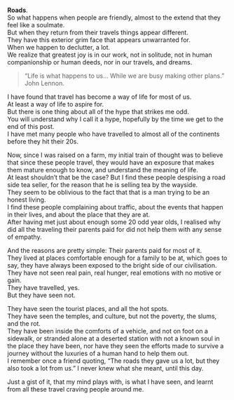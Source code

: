 **Roads**.  
So what happens when people are friendly, almost to the extend that they feel like a soulmate.  
But when they return from their travels things appear different.  
They have this exterior grim face that appears unwarranted for.  
When we happen to declutter, a lot.  
We realize that greatest joy is in our work, not in solitude, not in human companionship or human deeds, nor in our travels, and dreams.  

> “Life is what happens to us… While we are busy making other plans.”  
> John Lennon.  

I have found that travel has become a way of life for most of us.  
At least a way of life to aspire for.  
But there is one thing about all of the hype that strikes me odd.  
You will understand why I call it a hype, hopefully by the time we get to the end of this post.  
I have met many people who have travelled to almost all of the continents before they hit their 20s.  

Now, since I was raised on a farm, my initial train of thought was to believe that since these people travel, they would have an exposure that makes them mature enough to know, and understand the meaning of life.  
At least shouldn’t that be the case? But I find these people despising a road side tea seller, for the reason that he is selling tea by the wayside.  
They seem to be oblivious to the fact that that is a man trying to be an honest living.  
I find these people complaining about traffic, about the events that happen in their lives, and about the place that they are at.  
After having met just about enough some 20 odd year olds, I realised why did all the traveling their parents paid for did not help them with any sense of empathy.  

And the reasons are pretty simple: Their parents paid for most of it.  
They lived at places comfortable enough for a family to be at, which goes to say, they have always been exposed to the bright side of our civilisation.  
They have not seen real pain, real hunger, real emotions with no motive or gain.  
They have travelled, yes.  
But they have seen not.  

They have seen the tourist places, and all the hot spots.  
They have seen the temples, and culture, but not the poverty, the slums, and the rot.  
They have been inside the comforts of a vehicle, and not on foot on a sidewalk, or stranded alone at a deserted station with not a known soul in the place they have been, nor have they seen the efforts made to survive a journey without the luxuries of a human hand to help them out.  
I remember once a friend quoting, “The roads they gave us a lot, but they also took a lot from us.”   I never knew what she meant, until this day.  

Just a gist of it, that my mind plays with, is what I have seen, and learnt from all these travel craving people around me.  

